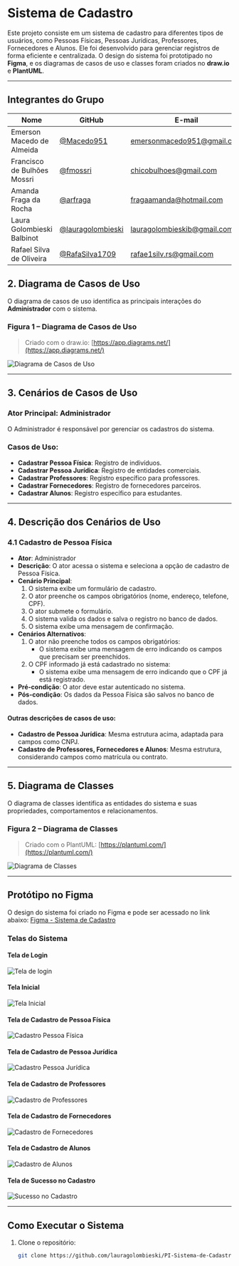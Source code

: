 # Sistema de Cadastro

Este projeto consiste em um sistema de cadastro para diferentes tipos de usuários, como Pessoas Físicas, Pessoas Jurídicas, Professores, Fornecedores e Alunos. Ele foi desenvolvido para gerenciar registros de forma eficiente e centralizada. O design do sistema foi prototipado no **Figma**, e os diagramas de casos de uso e classes foram criados no **draw.io** e **PlantUML**.

---

## Integrantes do Grupo

| Nome              | GitHub                           | E-mail                  |
|-------------------|----------------------------------|-------------------------|
| Emerson Macedo de Almeida | [@Macedo951](https://github.com/Macedo951) | emersonmacedo951@gmail.com |
| Francisco de Bulhões Mossri | [@fmossri](https://github.com/fmossri) | chicobulhoes@gmail.com |
| Amanda Fraga da Rocha | [@arfraga](https://github.com/arfraga) | fragaamanda@hotmail.com |
| Laura Golombieski Balbinot | [@lauragolombieski](https://github.com/lauragolombieski) | lauragolombieskib@gmail.com |
| Rafael Silva de Oliveira | [@RafaSilva1709](https://github.com/RafaSilva1709) | rafae1silv.rs@gmail.com |



## 2. Diagrama de Casos de Uso

O diagrama de casos de uso identifica as principais interações do **Administrador** com o sistema.

### Figura 1 – Diagrama de Casos de Uso
> Criado com o draw.io: [https://app.diagrams.net/](https://app.diagrams.net/)

![Diagrama de Casos de Uso](images/Diagrama_de_casos_de_uso.png)

---

## 3. Cenários de Casos de Uso

### Ator Principal: **Administrador**
O Administrador é responsável por gerenciar os cadastros do sistema.

### Casos de Uso:
- **Cadastrar Pessoa Física**: Registro de indivíduos.
- **Cadastrar Pessoa Jurídica**: Registro de entidades comerciais.
- **Cadastrar Professores**: Registro específico para professores.
- **Cadastrar Fornecedores**: Registro de fornecedores parceiros.
- **Cadastrar Alunos**: Registro específico para estudantes.

---

## 4. Descrição dos Cenários de Uso

### 4.1 Cadastro de Pessoa Física
- **Ator**: Administrador
- **Descrição**: O ator acessa o sistema e seleciona a opção de cadastro de Pessoa Física.
- **Cenário Principal**:
  1. O sistema exibe um formulário de cadastro.
  2. O ator preenche os campos obrigatórios (nome, endereço, telefone, CPF).
  3. O ator submete o formulário.
  4. O sistema valida os dados e salva o registro no banco de dados.
  5. O sistema exibe uma mensagem de confirmação.
- **Cenários Alternativos**:
  1. O ator não preenche todos os campos obrigatórios:
      - O sistema exibe uma mensagem de erro indicando os campos que precisam ser preenchidos.
  2. O CPF informado já está cadastrado no sistema:
      - O sistema exibe uma mensagem de erro indicando que o CPF já está registrado.
- **Pré-condição**: O ator deve estar autenticado no sistema.
- **Pós-condição**: Os dados da Pessoa Física são salvos no banco de dados.

#### Outras descrições de casos de uso:
- **Cadastro de Pessoa Jurídica**: Mesma estrutura acima, adaptada para campos como CNPJ.
- **Cadastro de Professores, Fornecedores e Alunos**: Mesma estrutura, considerando campos como matrícula ou contrato.

---

## 5. Diagrama de Classes

O diagrama de classes identifica as entidades do sistema e suas propriedades, comportamentos e relacionamentos.

### Figura 2 – Diagrama de Classes
> Criado com o PlantUML: [https://plantuml.com/](https://plantuml.com/)

![Diagrama de Classes](images/Diagrama_de_classes.png)

---

## Protótipo no Figma

O design do sistema foi criado no Figma e pode ser acessado no link abaixo:
[Figma - Sistema de Cadastro](https://www.figma.com/design/TOdmGI75ZVQCVdASLOwHOv/Sistema-de-cadastro?node-id=0-1&t=AfsMvzKcCXFNyyqG-1)

### Telas do Sistema

#### Tela de Login
![Tela de login](images/Tela_login.png)

#### Tela Inicial
![Tela Inicial](images/Tela_Inicial.png)

#### Tela de Cadastro de Pessoa Física
![Cadastro Pessoa Física](images/Tela_cadastro_PF.png)

#### Tela de Cadastro de Pessoa Jurídica
![Cadastro Pessoa Jurídica](images/Tela_Cadastro_PJ.png)

#### Tela de Cadastro de Professores
![Cadastro de Professores](images/Tela_Cadastro_Professores.png)

#### Tela de Cadastro de Fornecedores
![Cadastro de Fornecedores](images/Tela_Cadastro_Fornecedores.png)

#### Tela de Cadastro de Alunos
![Cadastro de Alunos](images/Tela_Cadastro_Alunos.png)

#### Tela de Sucesso no Cadastro
![Sucesso no Cadastro](images/Tela_sucessoCadastro.png)

---

## Como Executar o Sistema

1. Clone o repositório:
   ```bash
   git clone https://github.com/lauragolombieski/PI-Sistema-de-Cadastro.git